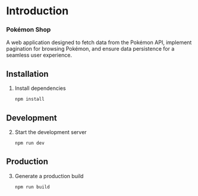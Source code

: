 # Introduction

<div>
   <h3>Pokémon Shop</h3>

   <p>A web application designed to fetch data from the Pokémon API, implement pagination for browsing Pokémon, and ensure data persistence for a seamless user experience.</p>
</div>

## Installation

1. Install dependencies

   ```sh
   npm install
   ```

## Development

2. Start the development server

   ```sh
   npm run dev
   ```

## Production

3. Generate a production build

   ```sh
   npm run build
   ```
